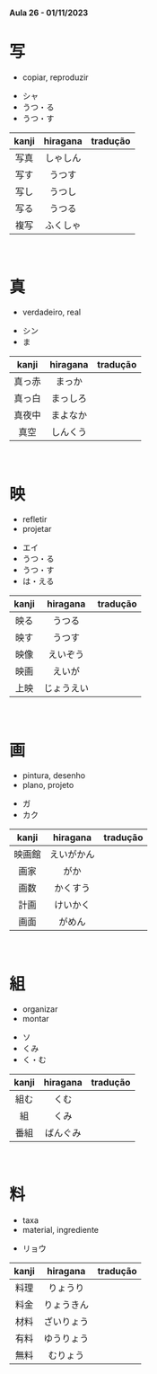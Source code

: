 #### Aula 26 - 01/11/2023


# 写
- copiar, reproduzir

<ul><li>シャ</li><li>うつ・る</li><li>うつ・す</li></ul>

| kanji | hiragana | tradução |
|:---:|:---:|:---:|
| 写真 | しゃしん |  |
| 写す | うつす |  |
| 写し | うつし |  |
| 写る | うつる |  |
| 複写 | ふくしゃ |  |

<br>


# 真
- verdadeiro, real

<ul><li>シン</li><li>ま</li></ul>

| kanji | hiragana | tradução |
|:---:|:---:|:---:|
| 真っ赤 | まっか |  |
| 真っ白 | まっしろ |  |
| 真夜中 | まよなか |  |
| 真空 | しんくう |  |

<br>


# 映
<ul><li>refletir</li><li>projetar</li></ul>

<ul><li>エイ</li><li>うつ・る</li><li>うつ・す</li><li>は・える</li></ul>

| kanji | hiragana | tradução |
|:---:|:---:|:---:|
| 映る | うつる |  |
| 映す | うつす |  |
| 映像 | えいぞう |  |
| 映画 | えいが |  |
| 上映 | じょうえい |  |

<br>


# 画
<ul><li>pintura, desenho</li><li>plano, projeto</li></ul>

<ul><li>ガ</li><li>カク</li></ul>

| kanji | hiragana | tradução |
|:---:|:---:|:---:|
| 映画館 | えいがかん |  |
| 画家 | がか |  |
| 画数 | かくすう |  |
| 計画 | けいかく |  |
| 画面 | がめん |  |

<br>


# 組
<ul><li>organizar</li><li>montar</li></ul>

<ul><li>ソ</li><li>くみ</li><li>く・む</li></ul>

| kanji | hiragana | tradução |
|:---:|:---:|:---:|
| 組む | くむ |  |
| 組 | くみ |  |
| 番組 | ばんぐみ |  |

<br>


# 料
<ul><li>taxa</li><li>material, ingrediente</li></ul>

- リョウ

| kanji | hiragana | tradução |
|:---:|:---:|:---:|
| 料理 | りょうり |  |
| 料金 | りょうきん |  |
| 材料 | ざいりょう |  |
| 有料 | ゆうりょう |  |
| 無料 | むりょう |  |